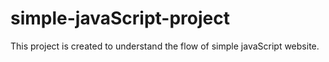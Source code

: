 # simple-javaScript-project
This project is created to understand the flow of simple javaScript website.
